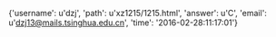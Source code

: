 {'username': u'dzj', 'path': u'xz1215/1215.html', 'answer': u'C', 'email': u'dzj13@mails.tsinghua.edu.cn', 'time': '2016-02-28:11:17:01'}